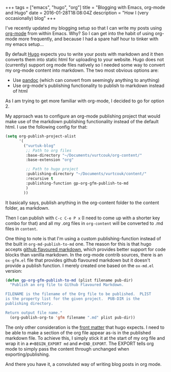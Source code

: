 +++
tags = ["emacs", "hugo", "org"]
title = "Blogging with Emacs, org-mode and Hugo"
date = 2016-01-28T18:08:04Z
description = "How I (very occasionally) blog"
+++

I've recently updated my blogging setup so that I can write my posts using 
[org-mode](<http://www.orgmode.org>) from within Emacs. Why? So I can get into 
the habit of using org-mode more frequently, and because I had a spare half hour
to tinker with my emacs setup&#x2026;

By default [Hugo](<http://gohugo.io>) expects you to write your posts with markdown
 and it then converts them into static html for uploading to your website. Hugo 
does not (currently) support org mode files natively so I needed some way to 
convert my org-mode content into markdown. The two most obvious options are:

-   Use [pandoc](<http://www.pandoc.org>) (which can convert from seemingly anything to anything)
-   Use org-mode's publishing functionality to publish to markdown instead of html

As I am trying to get more familiar with org-mode, I decided to go for option 2.

My approach was to configure an org-mode publishing project that would make use of 
the markdown publishing functionality instead of the default html. I use the following
config for that:

```lisp
(setq org-publish-project-alist
      '(
        ("vurtuk-blog"
         ;; Path to org files
         :base-directory "~/Documents/vurtcouk/org-content/"
         :base-extension "org"

         ;; Path to hugo project
         :publishing-directory "~/Documents/vurtcouk/content/"
         :recursive t
         :publishing-function gp-org-gfm-publish-to-md
         )
        ))
```

It basically says, publish anything in the org-content folder to the content folder, 
as markdown.

Then I can publish with `C-c C-e P x` (I need to come up with a shorter key combo
for that) and all my .org files in `org-content` will be converted to .md files in `content`.

One thing to note is that I'm using a custom publishing-function instead of the built in 
`org-md-publish-to-md` one. The reason for this is that hugo accepts [github flavoured markdown](<https://help.github.com/articles/working-with-advanced-formatting/>),
which provides better support for code blocks than vanilla markdown. In the org-mode contrib
sources, there is an `ox-gfm.el` file that provides github flavoured markdown but it doesn't
provide a publish function. I merely created one based on the `ox-md.el` version:

```lisp
(defun gp-org-gfm-publish-to-md (plist filename pub-dir)
  "Publish an org file to Github Flavoured Markdown.

FILENAME is the filename of the Org file to be published.  PLIST
is the property list for the given project.  PUB-DIR is the
publishing directory.

Return output file name."
  (org-publish-org-to 'gfm filename ".md" plist pub-dir))
```

The only other consideration is the [front matter](<http://gohugo.io/content/front-matter/>) that hugo expects. I need to be able
to make a section of the org file appear as-is in the published markdown file.
To achieve this, I simply stick it at the start of my org file and wrap it in a 
`#+BEGIN_EXPORT md` and `#+END_EXPORT`. The EXPORT tells org mode to simply pass
the content through unchanged when exporting/publishing.

And there you have it, a convoluted way of writing blog posts in org mode.
